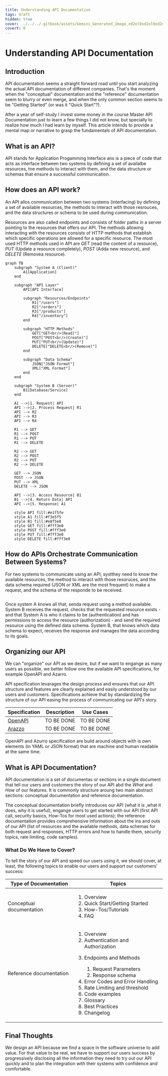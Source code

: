```yaml
---
title: Understanding API Documentation
tags: draft
hidden: true
cover: ../../../.gitbook/assets/Gemini_Generated_Image_xd2ol0xd2ol0xd2o.png
coverY: 0
---
```


# Understanding API Documentation

## Introduction

API documentation seems a straight forward road until you start analyzing the actual API documentation of different companies. That's the moment when the "conceptual" documentation and the "reference" documentation seem to blurry or even merge, and when the only common section seems to be "Getting Started" (or was it "Quick Start"?).

After a year of self-study I invest some money in the course Master API Documentation just to learn a few things I did not know, but specially to realize how much I had learn by myself. This article intends to provide a mental map or narrative to grasp the fundamentals of API documentation.

## What is an API?

API stands for Application Progamming Interface ans is a piece of code that acts as interface between two systems by defining a set of availalbe resources, tne methods to interact with them, and the data structure or schemas that ensure a successful communication.

## How does an API work?

An API allos communication between two systems (interfacing) by defining a set of available resources, the methods to interact with those resrouces, and the data structures or schema to be used during communication.

Resources are also called endpoints and consists of folder paths in a server pointing to the resources that offers our API. The methods allowing interacting with the resources consists of HTTP methods that establish which specific operations are allowed for a specific resource. The most used HTTP methods used in API are _GET_ (read the content of a resource), _PUT_ (Update a resource completely), _POST_ (Adda new resource), and _DELETE_ (Removea resource).

```mermaid
graph TB
    subgraph "System A (Client)"
        A1[Application]
    end
    
    subgraph "API Layer"
        API[API Interface]
        
        subgraph "Resources/Endpoints"
            R1["/users"]
            R2["/orders"] 
            R3["/products"]
            R4["/inventory"]
        end
        
        subgraph "HTTP Methods"
            GET["GET<br/>(Read)"]
            POST["POST<br/>(Create)"]
            PUT["PUT<br/>(Update)"]
            DELETE["DELETE<br/>(Remove)"]
        end
        
        subgraph "Data Schema"
            JSON["JSON Format"]
            XML["XML Format"]
        end
    end
    
    subgraph "System B (Server)"
        B1[Database/Service]
    end
    
    A1 -->|1. Request| API
    API -->|2. Process Request| R1
    API --> R2
    API --> R3
    API --> R4
    
    R1 --> GET
    R1 --> POST
    R1 --> PUT
    R1 --> DELETE
    
    R2 --> GET
    R2 --> POST
    R2 --> PUT
    R2 --> DELETE
    
    GET --> JSON
    POST --> JSON
    PUT --> XML
    DELETE --> JSON
    
    API -->|3. Access Resource| B1
    B1 -->|4. Return Data| API
    API -->|5. Response| A1
    
    style API fill:#e1f5fe
    style A1 fill:#f3e5f5
    style B1 fill:#e8f5e8
    style GET fill:#fff3e0
    style POST fill:#fff3e0
    style PUT fill:#fff3e0
    style DELETE fill:#fff3e0
```

## How do APIs Orchestrate Communication Between Systems?

For two systems to communicate using an API, systthey need to know the available resources, the method to interact with those resoruces, and the data schema required (JSON or XML are the most frequent) to make a request, and the schema of the responde to be received.

<figure><img src="../../../.gitbook/assets/Gemini_Generated_Image_tp0lbatp0lbatp0l.png" alt=""><figcaption></figcaption></figure>

Once system A knows all that, senda request using a method available. System B receives the request, checks that the requested resource exists - and that System A is who it claims to be (authentication) and has permissions to access the resource (authorization) - and send the required resource using the defined data schema. System B, that knows which data schema to expect, receives the response and manages the data according to its goals.

## Organizing our API

We can "organize" our API as we desire, but if we want to engange as many users as possible, we better follow one the available API specifications, for example OpenAPI and Azarro.

API specification levarages the design process and ensures that our API structure and features are clearly explained and easily understood by our users and customers. Specifications achieve that by standardizing the structure of our API easing the process of communicating our API's story.

| Specification                                                           | Description | Use Cases  |
| ----------------------------------------------------------------------- | ----------- | ---------- |
| [OpenAPI](https://www.openapis.org/what-is-openapi)                     | TO BE DONE  | TO BE DONE |
| [Arazzo](https://swagger.io/blog/the-arazzo-specification-a-deep-dive/) | TO BE DONE  | TO BE DONE |

OpenAPI and Azurro specification are build around objects with is own elements (in YAML or JSON format) that are machine and human readable at the same time.

## What is API Documentation?

API documentation is a set of documentas or sections in a single document that tell our users and customers the story of our API abd the _What_ and _How_ of our features. It is commonly structure aroung two main abstract sections: conceptual documentation and reference documentation.

The conceptual documentation briefly introduces our API (what it is ,what it does, why it is useful), engange users to get started with our API (first API call, security basics, How-Tos for most used actions); the reference documentation provides comprehensive information about the ins and outs of our API (list of resources and the available methods, data schemas for both request and responses, HTTP errors and how to handle them, security topics, rate limiting, code samples).

### What Do We Have to Cover?

To tell the story of our API and speed our users using it, we should cover, at least, the following topics to enable our users and support our customers' success:

| Type of Documentation    | Topics                                                                                                                                                                                                                                                                                                                          |
| ------------------------ | ------------------------------------------------------------------------------------------------------------------------------------------------------------------------------------------------------------------------------------------------------------------------------------------------------------------------------- |
| Conceptual documentation | <ol><li>Overview</li><li>Quick Start/Getting Started</li><li>How-Tos/Tutorials</li><li>FAQ</li></ol>                                                                                                                                                                                                                            |
| Reference documentation  | <ol><li>Overview</li><li>Authentication and Authorization</li><li><p>Endpoints and Methods</p><ol><li>Request Parameters</li><li>Response schema</li></ol></li><li>Error Codes and Error Handling</li><li>Rate Limiting and threshold</li><li>Code examples</li><li>Glossary</li><li>Best Practices</li><li>Changelog</li></ol> |

## Final Thoughts

We design an API because we find a space in the software universe to add value. For that value to be real, we have to support our users success by progressively disclosing all the information they need to try out our API quickly and to plan the integration with their systems with confidence and comfortable.
